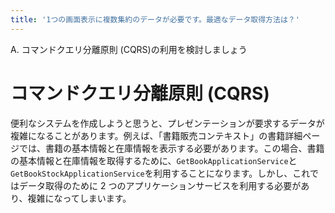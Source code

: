 ```yaml
---
title: '1つの画面表示に複数集約のデータが必要です。最適なデータ取得方法は？'
---
```


A. コマンドクエリ分離原則 (CQRS)の利用を検討しましょう

# コマンドクエリ分離原則 (CQRS)

便利なシステムを作成しようと思うと、プレゼンテーションが要求するデータが複雑になることがあります。例えば、「書籍販売コンテキスト」の書籍詳細ページでは、書籍の基本情報と在庫情報を表示する必要があります。この場合、書籍の基本情報と在庫情報を取得するために、`GetBookApplicationService`と`GetBookStockApplicationService`を利用することになります。しかし、これではデータ取得のために 2 つのアプリケーションサービスを利用する必要があり、複雑になってしまいます。
